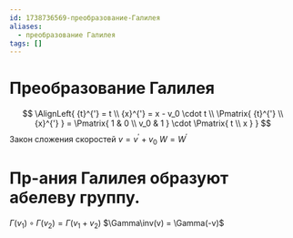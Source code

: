 ```yaml
---
id: 1738736569-преобразование-Галилея
aliases:
  - преобразование Галилея
tags: []
---
```


# Преобразование Галилея
$$
\AlignLeft{
{t}^{'} = t \\
{x}^{'} = x - v_0 \cdot t \\
\Pmatrix{
{t}^{'} \\
{x}^{'}
} = \Pmatrix{
1 & 0 \\
v_0 & 1
} \cdot \Pmatrix{
t \\
x
}
}
$$
Закон сложения скоростей
$v = {v}^{'} + v_0$
$W = {W}^{'}$
# Пр-ания Галилея образуют абелеву группу.
$\Gamma(v_1) \circ \Gamma(v_2) = \Gamma(v_1 + v_2)$
$\Gamma\inv(v) = \Gamma(-v)$

